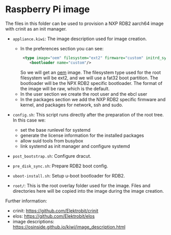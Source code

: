 # Raspberry Pi image

The files in this folder can be used to provision a NXP RDB2 aarch64 image with crinit as an init manager.

- `appliance.kiwi`: The image description used for image creation. 
    - In the preferences section you can see: 
        ```xml
         <type image="oem" filesystem="ext2" firmware="custom" initrd_system="dracut" bootpartition="true" bootpartsize="300" editbootinstall="uboot-install.sh" bootfilesystem="fat32" disk_start_sector="8192">
            <bootloader name="custom"/>
        ```
         So we will get an [oem](https://osinside.github.io/kiwi/image_types_and_results.html) image. The filesystem type used for the root filesystem will be ext2, and we will use a fat32 boot partition. The bootloader will be the NPX RDB2 specific bootloader. The format of the image will be raw, which is the default.
    - In the user section we create the root user and the ebcl user
    - In the packages section we add the NXP RDB2 specific firmware and kernel, and packages for network, ssh and sudo.

- `config.sh`: This script runs directly after the preparation of the root tree. In this case we:
    - set the base runlevel for systemd
    - generate the license information for the installed packages
    - allow suid tools from busybox
    - link systemd as init manager and configure systemd

- `post_bootstrap.sh`: Configure dracut.

- `pre_disk_sync.sh`: Prepare RDB2 boot config.

- `uboot-install.sh`: Setup u-boot bootloader for RDB2.

- `root/`: This is the root overlay folder used for the image. Files and directories here will be copied into the image during the image creation.

Further information:
- crinit: https://github.com/Elektrobit/crinit
- elos: https://github.com/Elektrobit/elos
- image descriptions: https://osinside.github.io/kiwi/image_description.html

